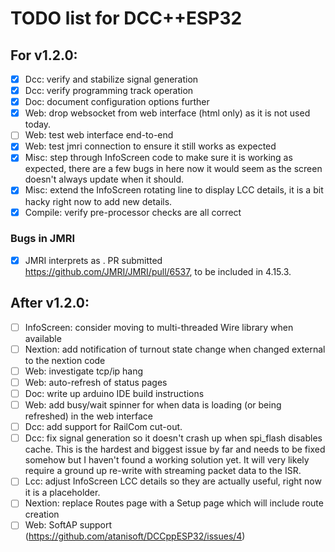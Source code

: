 # TODO list for DCC++ESP32

## For v1.2.0:

- [x] Dcc: verify and stabilize signal generation
- [x] Dcc: verify programming track operation
- [x] Doc: document configuration options further
- [x] Web: drop websocket from web interface (html only) as it is not used today.
- [ ] Web: test web interface end-to-end
- [x] Web: test jmri connection to ensure it still works as expected
- [x] Misc: step through InfoScreen code to make sure it is working as expected, there are a few bugs in here now it would seem as the screen doesn't always
update when it should.
- [x] Misc: extend the InfoScreen rotating line to display LCC details, it is a bit hacky right now to add new details.
- [x] Compile: verify pre-processor checks are all correct

### Bugs in JMRI
- [x] JMRI interprets <H ID ADDR IDX STATE> as <H ID STATE>. PR submitted https://github.com/JMRI/JMRI/pull/6537, to be included in 4.15.3.

## After v1.2.0:

- [ ] InfoScreen: consider moving to multi-threaded Wire library when available
- [ ] Nextion: add notification of turnout state change when changed external to the nextion code
- [ ] Web: investigate tcp/ip hang
- [ ] Web: auto-refresh of status pages
- [ ] Doc: write up arduino IDE build instructions
- [ ] Web: add busy/wait spinner for when data is loading (or being refreshed) in the web interface
- [ ] Dcc: add support for RailCom cut-out.
- [ ] Dcc: fix signal generation so it doesn't crash up when spi_flash disables cache. This is the hardest and biggest issue by far and needs to be
fixed somehow but I haven't found a working solution yet. It will very likely require a ground up re-write with streaming packet data to the ISR.
- [ ] Lcc: adjust InfoScreen LCC details so they are actually useful, right now it is a placeholder.
- [ ] Nextion: replace Routes page with a Setup page which will include route creation
- [ ] Web: SoftAP support (https://github.com/atanisoft/DCCppESP32/issues/4)